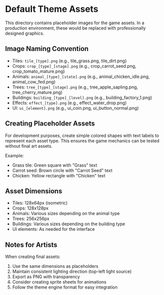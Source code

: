 # Default Theme Assets

This directory contains placeholder images for the game assets. In a production environment, these would be replaced with professionally designed graphics.

## Image Naming Convention

- Tiles: `tile_[type].png` (e.g., tile_grass.png, tile_dirt.png)
- Crops: `crop_[type]_[stage].png` (e.g., crop_carrot_seed.png, crop_tomato_mature.png)
- Animals: `animal_[type]_[state].png` (e.g., animal_chicken_idle.png, animal_cow_fed.png)
- Trees: `tree_[type]_[stage].png` (e.g., tree_apple_sapling.png, tree_cherry_mature.png)
- Buildings: `building_[type]_[level].png` (e.g., building_factory_1.png)
- Effects: `effect_[type].png` (e.g., effect_water_drop.png)
- UI: `ui_[element].png` (e.g., ui_coin.png, ui_button_normal.png)

## Creating Placeholder Assets

For development purposes, create simple colored shapes with text labels to represent each asset type. This ensures the game mechanics can be tested without final art assets.

Example:
- Grass tile: Green square with "Grass" text
- Carrot seed: Brown circle with "Carrot Seed" text
- Chicken: Yellow rectangle with "Chicken" text

## Asset Dimensions

- Tiles: 128x64px (isometric)
- Crops: 128x128px
- Animals: Various sizes depending on the animal type
- Trees: 256x256px
- Buildings: Various sizes depending on the building type
- UI elements: As needed for the interface

## Notes for Artists

When creating final assets:
1. Use the same dimensions as placeholders
2. Maintain consistent lighting direction (top-left light source)
3. Export as PNG with transparency
4. Consider creating sprite sheets for animations
5. Follow the theme engine format for easy integration
